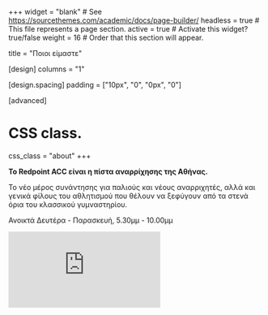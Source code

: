 +++
widget = "blank"  # See https://sourcethemes.com/academic/docs/page-builder/
headless = true  # This file represents a page section.
active = true  # Activate this widget? true/false
weight = 16  # Order that this section will appear.

title = "Ποιοι είμαστε"

[design]
  columns = "1"

[design.spacing]
  padding = ["10px", "0", "0px", "0"]

[advanced]
 # CSS class.
 css_class = "about"
+++


__To Redpoint ACC είναι η πίστα αναρρίχησης της Αθήνας.__

Το νέο μέρος συνάντησης για παλιούς και νέους αναρριχητές, αλλά και γενικά φίλους του αθλητισμού που θέλουν να ξεφύγουν από τα στενά όρια του κλασσικού γυμναστηρίου.

Ανοικτά Δευτέρα - Παρασκευή, 5.30μμ - 10.00μμ

<div class="container">
  <iframe src="https://www.youtube.com/embed/5na35lgS3yY" frameborder="0" allow="accelerometer; autoplay; encrypted-media; gyroscope; picture-in-picture" allowfullscreen></iframe>
</div>